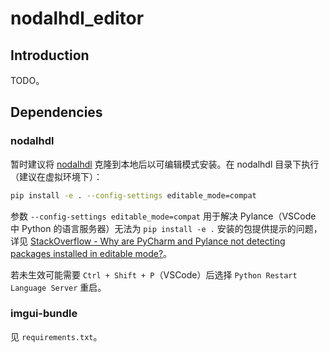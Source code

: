 # nodalhdl_editor

## Introduction

TODO。

## Dependencies

### nodalhdl

暂时建议将 [nodalhdl](https://github.com/Gralerfics/nodalhdl) 克隆到本地后以可编辑模式安装。在 nodalhdl 目录下执行（建议在虚拟环境下）：

```bash
pip install -e . --config-settings editable_mode=compat
```

参数 `--config-settings editable_mode=compat` 用于解决 Pylance（VSCode 中 Python 的语言服务器）无法为 `pip install -e .` 安装的包提供提示的问题，详见 [StackOverflow - Why are PyCharm and Pylance not detecting packages installed in editable mode?](https://stackoverflow.com/questions/76301782/why-are-pycharm-and-pylance-not-detecting-packages-installed-in-editable-mode)。

若未生效可能需要 `Ctrl + Shift + P`（VSCode）后选择 `Python Restart Language Server` 重启。

### imgui-bundle

见 `requirements.txt`。

